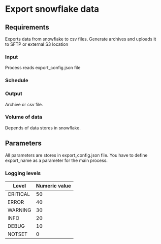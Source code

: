 # Export snowflake data

## Requirements

Exports data from snowflake to csv files.
Generate archives and uploads it to SFTP or external S3 location

### Input

Process reads export_config.json file

### Schedule



### Output

Archive or csv file.

### Volume of data

Depends of data stores in snowflake.

## Parameters

All parameters are stores in export_config.json file. You have to define export_name as a parameter for the main process.

### Logging levels

| Level | Numeric value |
|-- | -- |
| CRITICAL | 50 |
| ERROR | 40 |
| WARNING | 30 |
| INFO | 20 |
| DEBUG | 10 |
| NOTSET | 0 |
